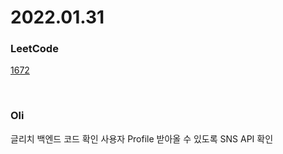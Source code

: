 # 2022.01.31
### LeetCode
[1672](https://leetcode.com/problems/richest-customer-wealth/)

<br/>

### Oli
글리치 백엔드 코드 확인
사용자 Profile 받아올 수 있도록 SNS API 확인
